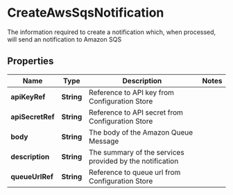 

# CreateAwsSqsNotification

The information required to create a notification which, when processed, will send an notification to Amazon SQS

## Properties

Name | Type | Description | Notes
------------ | ------------- | ------------- | -------------
**apiKeyRef** | **String** | Reference to API key from Configuration Store | 
**apiSecretRef** | **String** | Reference to API secret from Configuration Store | 
**body** | **String** | The body of the Amazon Queue Message | 
**description** | **String** | The summary of the services provided by the notification | 
**queueUrlRef** | **String** | Reference to queue url from Configuration Store | 



